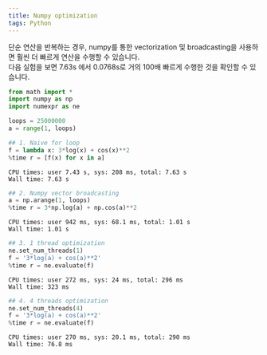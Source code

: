 ```yaml
---
title: Numpy optimization
tags: Python
---
```


<!--more-->

단순 연산을 반복하는 경우, numpy를 통한 vectorization 및 broadcasting을 사용하면 훨씬 더 빠르게 연산을 수행할 수 있습니다.  
다음 실험을 보면 7.63s 에서 0.0768s로 거의 100배 빠르게 수행한 것을 확인할 수 있습니다.


```python
from math import *
import numpy as np
import numexpr as ne

loops = 25000000
a = range(1, loops)
```


```python
## 1. Naive for loop
f = lambda x: 3*log(x) + cos(x)**2
%time r = [f(x) for x in a]
```

    CPU times: user 7.43 s, sys: 208 ms, total: 7.63 s
    Wall time: 7.63 s



```python
## 2. Numpy vector broadcasting
a = np.arange(1, loops)
%time r = 3*np.log(a) + np.cos(a)**2
```

    CPU times: user 942 ms, sys: 68.1 ms, total: 1.01 s
    Wall time: 1.01 s



```python
## 3. 1 thread optimization
ne.set_num_threads(1)
f = '3*log(a) + cos(a)**2'
%time r = ne.evaluate(f)
```

    CPU times: user 272 ms, sys: 24 ms, total: 296 ms
    Wall time: 323 ms



```python
## 4. 4 threads optimization
ne.set_num_threads(4)
f = '3*log(a) + cos(a)**2'
%time r = ne.evaluate(f)
```

    CPU times: user 270 ms, sys: 20.1 ms, total: 290 ms
    Wall time: 76.8 ms
